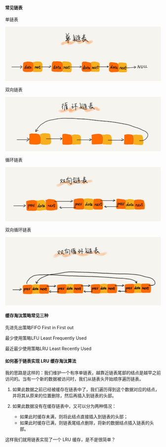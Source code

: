#### 常见链表

单链表

![img](../../image/b93e7ade9bb927baad1348d9a806ddeb.jpg)

双向链表

![img](../../image/86cb7dc331ea958b0a108b911f38d155.jpg)

循环链表

![img](../../image/cbc8ab20276e2f9312030c313a9ef70b.jpg)

双向循环链表

![img](../../image/d1665043b283ecdf79b157cfc9e5ed91.jpg)



#### 缓存淘汰策略常见三种

先进先出策略FIFO First in  First out

最少使用策略LFU  Least Frequently Used

最近最少使用策略LRU Least  Recently Used

#### 如何基于链表实现 LRU 缓存淘汰算法

我的思路是这样的：我们维护一个有序单链表，越靠近链表尾部的结点是越早之前访问的。当有一个新的数据被访问时，我们从链表头开始顺序遍历链表。

1. 如果此数据之前已经被缓存在链表中了，我们遍历得到这个数据对应的结点，并将其从原来的位置删除，然后再插入到链表的头部。

2. 如果此数据没有在缓存链表中，又可以分为两种情况：

   - 如果此时缓存未满，则将此结点直接插入到链表的头部；
   - 如果此时缓存已满，则链表尾结点删除，将新的数据结点插入链表的头部。

   

这样我们就用链表实现了一个 LRU 缓存，是不是很简单？